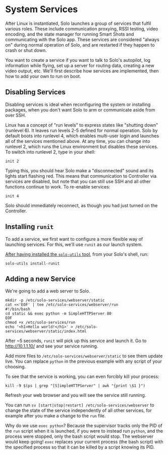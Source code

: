 # System Services

After Linux is instantiated, Solo launches a group of services that fulfil various roles. These include communication proxying, RSSI testing, video encoding, and the state manager for running Smart Shots and communicating with the Solo app. These services are considered "always on" during normal operation of Solo, and are restarted if they happen to crash or shut down.

You want to create a service if you want to talk to Solo's autopilot, log information while flying, set up a server for routing data, creating a new video output, etc. We'll first describe how services are implemented, then how to add your own to run on boot.

## Disabling Services

Disabling services is ideal when reconfiguring the system or installing packages, when you don't want Solo to arm or communicate aside from over SSH.

Linux has a concept of "run levels" to express states like "shutting down" (runlevel 6). It leaves run levels 2-5 defined for normal operation. Solo by default boots into runlevel 4, which enables multi-user login and launches all of the services mentioned above. At any time, you can change into runlevel 2, which runs the Linux environment but disables these services. To switch into runlevel 2, type in your shell:

```
init 2
```

Typing this, you should hear Solo make a "disconnected" sound and its lights start flashing red. This means that communication to Controller via services are disabled, but note that you can still use SSH and all other functions continue to work. To re-enable services:

```
init 4
```

Solo should immediately reconnect, as though you had just turned on the Controller.

## Installing `runit`

To add a service, we first want to configure a more flexible way of launching services. For this, we'll use `runit` as our launch system.

[After having installed the `solo-utils` tool](starting-utils.html), from your Solo's shell, run:

```
solo-utils install-runit
```

## Adding a new Service

We're going to add a web server to Solo.

```
mkdir -p /etc/solo-services/webserver/static
cat <<'EOF' | tee /etc/solo-services/webserver/run
#!/bin/bash
cd static && exec python -m SimpleHTTPServer 80
EOF
chmod +x /etc/solo-services/run
echo '<h1>Hello world!</h1>' > /etc/solo-services/webserver/static/index.html
```

After ~5 seconds, `runit` will pick up this service and launch it. Go to <http://10.1.1.10/> and see your service running.

Add more files to `/etc/solo-services/webserver/static` to see them update live. You can replace `python` in the previous example with any script of your choosing.

To see that the service is working, you can even forcibly kill your process:

```
kill -9 $(ps | grep "[S]impleHTTPServer" | awk "{print \$1 }")
```

Refresh your web browser and you will see the service still running.

You can run `sv [start|stop|restart] /etc/solo-services/webserver` to change the state of the service independently of all other services, for example after you make a change to the `run` file.

Why do we use `exec python`? Because the supervisor tracks only the PID of the `run` script when it is launched, if you were to instead run `python`, and the process were stopped, only the bash script would stop. The webserver would keep going! `exec` replaces your current process (the bash script) with the specified process so that it can be killed by a script knowing its PID.

